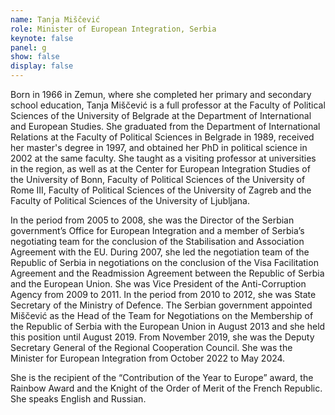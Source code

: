 ```yaml
---
name: Tanja Miščević
role: Minister of European Integration, Serbia
keynote: false
panel: g
show: false
display: false
---
```


Born in 1966 in Zemun, where she completed her primary and secondary school education, Tanja Miščević is a full professor at the Faculty of Political Sciences of the University of Belgrade at the Department of International and European Studies. She graduated from the Department of International Relations at the Faculty of Political Sciences in Belgrade in 1989, received her master's degree in 1997, and obtained her PhD in political science in 2002 at the same faculty.
She taught as a visiting professor at universities in the region, as well as at the Center for European Integration Studies of the University of Bonn, Faculty of Political Sciences of the University of Rome III, Faculty of Political Sciences of the University of Zagreb and the Faculty of Political Sciences of the University of Ljubljana.

In the period from 2005 to 2008, she was the Director of the Serbian government’s Office for European Integration and a member of Serbia’s negotiating team for the conclusion of the Stabilisation and Association Agreement with the EU. During 2007, she led the negotiation team of the Republic of Serbia in negotiations on the conclusion of the Visa Facilitation Agreement and the Readmission Agreement between the Republic of Serbia and the European Union.
She was Vice President of the Anti-Corruption Agency from 2009 to 2011. In the period from 2010 to 2012, she was State Secretary of the Ministry of Defence.
The Serbian government appointed Miščević as the Head of the Team for Negotiations on the Membership of the Republic of Serbia with the European Union in August 2013 and she held this position until August 2019. From November 2019, she was the Deputy Secretary General of the Regional Cooperation Council.
She was the Minister for European Integration from October 2022 to May 2024.

She is the recipient of the “Contribution of the Year to Europe” award, the Rainbow Award and the Knight of the Order of Merit of the French Republic.
She speaks English and Russian.
